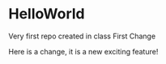 # HelloWorld
Very first repo created in class 
First Change


Here is a change, it is a new exciting feature!